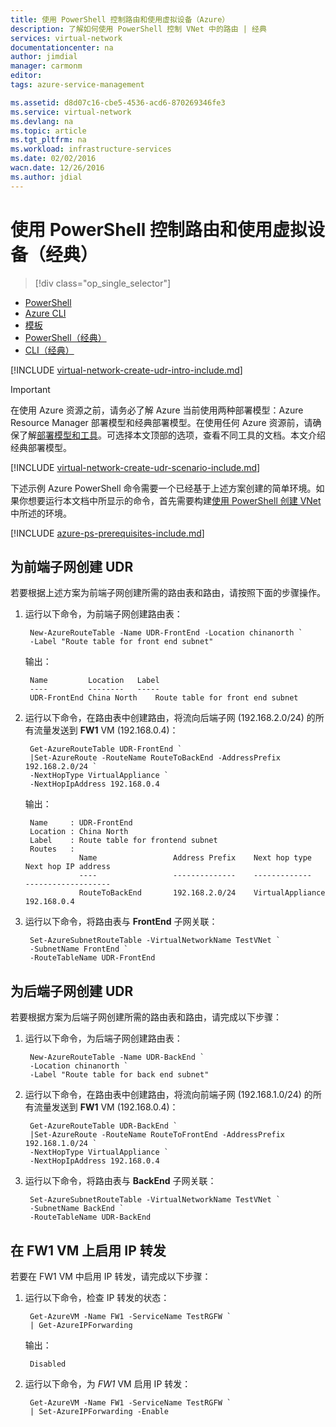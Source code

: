 ```yaml
---
title: 使用 PowerShell 控制路由和使用虚拟设备（Azure）
description: 了解如何使用 PowerShell 控制 VNet 中的路由 | 经典
services: virtual-network
documentationcenter: na
author: jimdial
manager: carmonm
editor: 
tags: azure-service-management

ms.assetid: d8d07c16-cbe5-4536-acd6-870269346fe3
ms.service: virtual-network
ms.devlang: na
ms.topic: article
ms.tgt_pltfrm: na
ms.workload: infrastructure-services
ms.date: 02/02/2016
wacn.date: 12/26/2016
ms.author: jdial
---
```


# 使用 PowerShell 控制路由和使用虚拟设备（经典）
> [!div class="op_single_selector"]
- [PowerShell](./virtual-network-create-udr-arm-ps.md)
- [Azure CLI](./virtual-network-create-udr-arm-cli.md)
- [模板](./virtual-network-create-udr-arm-template.md)
- [PowerShell（经典）](./virtual-network-create-udr-classic-ps.md)
- [CLI（经典）](./virtual-network-create-udr-classic-cli.md)

[!INCLUDE [virtual-network-create-udr-intro-include.md](../../includes/virtual-network-create-udr-intro-include.md)]

> [!IMPORTANT]
在使用 Azure 资源之前，请务必了解 Azure 当前使用两种部署模型：Azure Resource Manager 部署模型和经典部署模型。在使用任何 Azure 资源前，请确保了解[部署模型和工具](../azure-resource-manager/resource-manager-deployment-model.md)。可选择本文顶部的选项，查看不同工具的文档。本文介绍经典部署模型。
> 

[!INCLUDE [virtual-network-create-udr-scenario-include.md](../../includes/virtual-network-create-udr-scenario-include.md)]

下述示例 Azure PowerShell 命令需要一个已经基于上述方案创建的简单环境。如果你想要运行本文档中所显示的命令，首先需要构建[使用 PowerShell 创建 VNet](./virtual-networks-create-vnet-classic-netcfg-ps.md) 中所述的环境。

[!INCLUDE [azure-ps-prerequisites-include.md](../../includes/azure-ps-prerequisites-include.md)]

## 为前端子网创建 UDR
若要根据上述方案为前端子网创建所需的路由表和路由，请按照下面的步骤操作。

1. 运行以下命令，为前端子网创建路由表：

        New-AzureRouteTable -Name UDR-FrontEnd -Location chinanorth `
        -Label "Route table for front end subnet"

    输出：

        Name         Location   Label                          
        ----         --------   -----                          
        UDR-FrontEnd China North    Route table for front end subnet
2. 运行以下命令，在路由表中创建路由，将流向后端子网 (192.168.2.0/24) 的所有流量发送到 **FW1** VM (192.168.0.4)：

        Get-AzureRouteTable UDR-FrontEnd `
        |Set-AzureRoute -RouteName RouteToBackEnd -AddressPrefix 192.168.2.0/24 `
        -NextHopType VirtualAppliance `
        -NextHopIpAddress 192.168.0.4

    输出：

        Name     : UDR-FrontEnd
        Location : China North
        Label    : Route table for frontend subnet
        Routes   : 
                   Name                 Address Prefix    Next hop type        Next hop IP address
                   ----                 --------------    -------------        -------------------
                   RouteToBackEnd       192.168.2.0/24    VirtualAppliance     192.168.0.4  
3. 运行以下命令，将路由表与 **FrontEnd** 子网关联：

        Set-AzureSubnetRouteTable -VirtualNetworkName TestVNet `
        -SubnetName FrontEnd `
        -RouteTableName UDR-FrontEnd

## 为后端子网创建 UDR
若要根据方案为后端子网创建所需的路由表和路由，请完成以下步骤：

1. 运行以下命令，为后端子网创建路由表：

        New-AzureRouteTable -Name UDR-BackEnd `
        -Location chinanorth `
        -Label "Route table for back end subnet"

2. 运行以下命令，在路由表中创建路由，将流向前端子网 (192.168.1.0/24) 的所有流量发送到 **FW1** VM (192.168.0.4)：

        Get-AzureRouteTable UDR-BackEnd `
        |Set-AzureRoute -RouteName RouteToFrontEnd -AddressPrefix 192.168.1.0/24 `
        -NextHopType VirtualAppliance `
        -NextHopIpAddress 192.168.0.4

3. 运行以下命令，将路由表与 **BackEnd** 子网关联：

        Set-AzureSubnetRouteTable -VirtualNetworkName TestVNet `
        -SubnetName BackEnd `
        -RouteTableName UDR-BackEnd

## 在 FW1 VM 上启用 IP 转发

若要在 FW1 VM 中启用 IP 转发，请完成以下步骤：

1. 运行以下命令，检查 IP 转发的状态：

        Get-AzureVM -Name FW1 -ServiceName TestRGFW `
        | Get-AzureIPForwarding

    输出：

        Disabled
2. 运行以下命令，为 *FW1* VM 启用 IP 转发：

        Get-AzureVM -Name FW1 -ServiceName TestRGFW `
        | Set-AzureIPForwarding -Enable

<!---HONumber=Mooncake_1219_2016-->